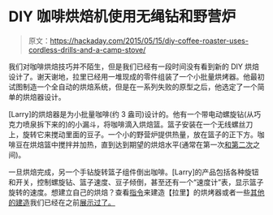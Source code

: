 # DIY 咖啡烘焙机使用无绳钻和野营炉

> 原文：<https://hackaday.com/2015/05/15/diy-coffee-roaster-uses-cordless-drills-and-a-camp-stove/>

我们对咖啡烘焙技巧并不陌生，但是我们已经有一段时间没有看到新的 DIY 烘焙设计了。谢天谢地，拉里已经用一堆现成的零件组装了一个小批量烘烤器。他最初试图制造一个全自动的烘焙系统，但是在一系列失败的原型之后，他选定了一个简单的烘焙器设计。

[Larry]的烘焙器是为小批量咖啡(约 3 盎司)设计的。他有一个带电动螺旋钻(从巧克力喷泉拆下来的)的小漏斗，将咖啡滴入烘焙篮。篮子安装在一个无线螺丝刀上，旋转它来搅动里面的豆子。一个小的野营炉提供热量，放在篮子的正下方。咖啡豆在烘焙篮中搅拌并加热，直到达到期望的烘焙水平(通常在第一次[和第二次](http://www.sweetmarias.com/library/content/using-sound-determine-roast-level)之间)。

一旦烘焙完成，另一个手钻旋转篮子组件倒出咖啡。[Larry]的产品包括各种旋钮和开关，控制螺旋钻、篮子速度、豆子倾倒，甚至还有一个“速度计”表，显示篮子旋转的速度。想建立自己的烘焙？查看[指令](https://www.safaribooksonline.com/library/view/diy-coffee/9781449323790/ch01.html)来建造【拉里】的烘烤器或者一些[其他的建造](http://hackaday.com/2012/07/27/building-a-coffee-roaster-from-junk/)我们已经在之前[展示过了。](http://hackaday.com/2009/11/05/automated-coffee-bean-roaster/)